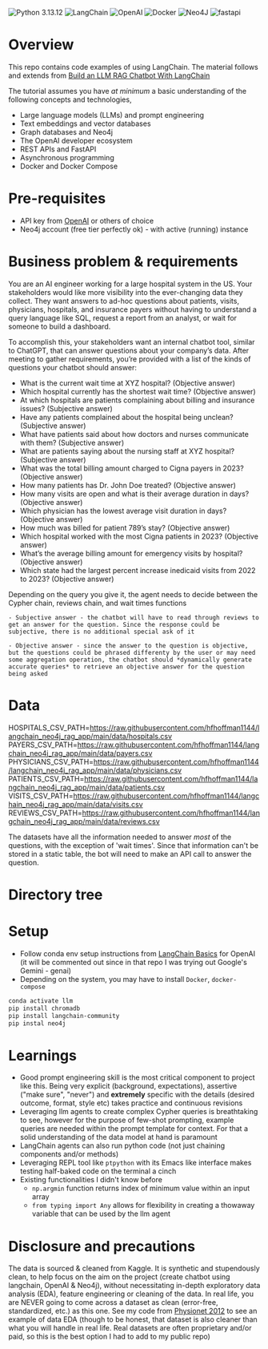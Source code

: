 ![Python 3.13.12](https://img.shields.io/badge/python-3.13.12-blue.svg)
![LangChain](https://img.shields.io/badge/LangChain-1C3C3C.svg?style=for-the-badge&logo=LangChain&logoColor=white)
![OpenAI](https://img.shields.io/badge/OpenAI-412991.svg?style=for-the-badge&logo=OpenAI&logoColor=white)
![Docker](https://img.shields.io/badge/docker-%230db7ed.svg?style=for-the-badge&logo=docker&logoColor=white)
![Neo4J](https://img.shields.io/badge/Neo4j-008CC1?style=for-the-badge&logo=neo4j&logoColor=white)
![fastapi](https://img.shields.io/badge/FastAPI-009688.svg?style=for-the-badge&logo=FastAPI&logoColor=white)

# Overview

This repo contains code examples of using LangChain. The material follows and extends from [Build an LLM RAG Chatbot With LangChain](https://realpython.com/build-llm-rag-chatbot-with-langchain/)

The tutorial assumes you have *at minimum* a basic understanding of the following concepts and technologies,
- Large language models (LLMs) and prompt engineering
- Text embeddings and vector databases
- Graph databases and Neo4j
- The OpenAI developer ecosystem
- REST APIs and FastAPI
- Asynchronous programming
- Docker and Docker Compose

# Pre-requisites

- API key from [OpenAI](https://platform.openai.com/account/api-keys) or others of choice
- Neo4j account (free tier perfectly ok) - with active (running) instance 


# Business problem & requirements

You are an AI engineer working for a large hospital system in the US. Your stakeholders would like more visibility into the ever-changing data they collect. They want answers to ad-hoc questions about patients, visits, physicians, hospitals, and insurance payers without having to understand a query language like SQL, request a report from an analyst, or wait for someone to build a dashboard.

To accomplish this, your stakeholders want an internal chatbot tool, similar to ChatGPT, that can answer questions about your company’s data. After meeting to gather requirements, you’re provided with a list of the kinds of questions your chatbot should answer:

- What is the current wait time at XYZ hospital? (Objective answer)
- Which hospital currently has the shortest wait time? (Objective answer)
- At which hospitals are patients complaining about billing and insurance issues? (Subjective answer)
- Have any patients complained about the hospital being unclean? (Subjective answer)
- What have patients said about how doctors and nurses communicate with them? (Subjective answer)
- What are patients saying about the nursing staff at XYZ hospital? (Subjective answer)
- What was the total billing amount charged to Cigna payers in 2023? (Objective answer)
- How many patients has Dr. John Doe treated? (Objective answer)
- How many visits are open and what is their average duration in days? (Objective answer)
- Which physician has the lowest average visit duration in days? (Objective answer)
- How much was billed for patient 789’s stay? (Objective answer)
- Which hospital worked with the most Cigna patients in 2023? (Objective answer)
- What’s the average billing amount for emergency visits by hospital? (Objective answer)
- Which state had the largest percent increase inedicaid visits from 2022 to 2023? (Objective answer)

Depending on the query you give it, the agent needs to decide between the Cypher chain, reviews chain, and wait times functions

    - Subjective answer - the chatbot will have to read through reviews to get an answer for the question. Since the response could be subjective, there is no additional special ask of it

    - Objective answer - since the answer to the question is objective, but the questions could be phrased differenty by the user or may need some aggregation operation, the chatbot should *dynamically generate accurate queries* to retrieve an objective answer for the question being asked

# Data

HOSPITALS_CSV_PATH=https://raw.githubusercontent.com/hfhoffman1144/langchain_neo4j_rag_app/main/data/hospitals.csv
PAYERS_CSV_PATH=https://raw.githubusercontent.com/hfhoffman1144/langchain_neo4j_rag_app/main/data/payers.csv
PHYSICIANS_CSV_PATH=https://raw.githubusercontent.com/hfhoffman1144/langchain_neo4j_rag_app/main/data/physicians.csv
PATIENTS_CSV_PATH=https://raw.githubusercontent.com/hfhoffman1144/langchain_neo4j_rag_app/main/data/patients.csv
VISITS_CSV_PATH=https://raw.githubusercontent.com/hfhoffman1144/langchain_neo4j_rag_app/main/data/visits.csv
REVIEWS_CSV_PATH=https://raw.githubusercontent.com/hfhoffman1144/langchain_neo4j_rag_app/main/data/reviews.csv

The datasets have all the information needed to answer *most* of the questions, with the exception of 'wait times'. Since that information can't be stored in a static table, the bot will need to make an API call to answer the question. 

# Directory tree

# Setup

- Follow conda env setup instructions from [LangChain Basics](https://github.com/nsarode/langchain_basics/blob/main/Readme.md) for OpenAI (it will be commented out since in that repo I was trying out Google's Gemini - genai)
- Depending on the system, you may have to install `Docker`, `docker-compose`

```bash
conda activate llm
pip install chromadb
pip install langchain-community
pip instal neo4j

```
# Learnings

- Good prompt engineering skill is the most critical component to project like this. Being very explicit (background, expectations), assertive ("make sure", "never") and **extremely** specific with the details (desired outcome, format, style etc) takes practice and continuous revisions
- Leveraging llm agents to create complex Cypher queries is breathtaking to see, however for the purpose of few-shot prompting, example queries are needed within the prompt template for context. For that a solid understanding of the data model at hand is paramount
- LangChain agents can also run python code (not just chaining components and/or methods)
- Leveraging REPL tool like `ptpython` with its Emacs like interface makes testing half-baked code on the terminal a cinch
- Existing functionalities I didn't know before
    - `np.argmin` function returns index of minimum value within an input array
    - `from typing import Any` allows for flexibility in creating a thowaway variable that can be used by the llm agent


# Disclosure and precautions

The data is sourced & cleaned from Kaggle. It is synthetic and stupendously clean, to help focus on the aim on the project (create chatbot using langchain, OpenAI & Neo4j), without necessitating in-depth exploratory data analysis (EDA), feature engineering or cleaning of the data. In real life, you are NEVER going to come across a dataset as clean (error-free, standardized, etc.) as this one. See my code from [Physionet 2012](https://github.com/nsarode/physionet_2012) to see an example of data EDA (though to be honest, that dataset is also cleaner than what you will handle in real life. Real datasets are often proprietary and/or paid, so this is the best option I had to add to my public repo)